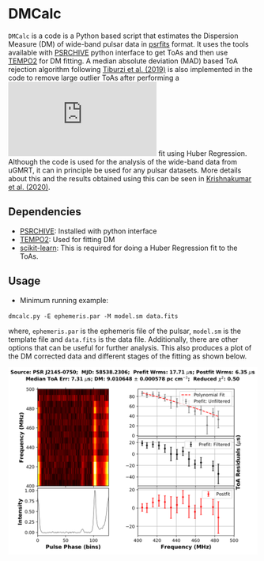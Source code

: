 DMCalc
======

`DMCalc` is a code is a Python based script that estimates the Dispersion Measure (DM) of wide-band pulsar data in [psrfits][psrfits] format. It uses the tools available with [PSRCHIVE][psrchive] python interface to get ToAs and then use [TEMPO2][tempo2] for DM fitting. A median absolute deviation (MAD) based ToA rejection algorithm following [Tiburzi et al. (2019)][tiburzi2019] is also implemented in the code to remove large outlier ToAs after performing a ![equation](https://latex.codecogs.com/gif.latex?%5Cmathrm%7B%5Cnu%7D%5E%7B-2%7D) fit using Huber Regression. Although the code is used for the analysis of the wide-band data from uGMRT, it can in principle be used for any pulsar datasets. More details about this and the results obtained using this can be seen in [Krishnakumar et al. (2020)][kkma_dmcalc].

## Dependencies
* [PSRCHIVE][psrchive]: Installed with python interface
* [TEMPO2][tempo2]: Used for fitting DM
* [scikit-learn][sklearn]: This is required for doing a Huber Regression fit to the ToAs.

## Usage

* Minimum running example:

`dmcalc.py -E ephemeris.par -M model.sm data.fits`

where, `ephemeris.par` is the ephemeris file of the pulsar, `model.sm` is the template file and `data.fits` is the data file. Additionally, there are other options that can be useful for further analysis. This also produces a plot of the DM corrected data and different stages of the fitting as shown below.

![analysisplot](anal-img.png)

[psrfits]: https://www.atnf.csiro.au/research/pulsar/psrfits_definition/Psrfits.html
[psrchive]: http://psrchive.sourceforge.net/
[tempo2]: https://bitbucket.org/psrsoft/tempo2/src/master/
[tiburzi2019]: https://ui.adsabs.harvard.edu/abs/2019MNRAS.487..394T/abstract
[sklearn]: https://scikit-learn.org/stable/index.html
[kkma_dmcalc]: www.arxiv.org/
